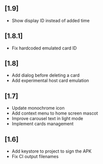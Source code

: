 ## [1.9]
- Show display ID instead of added time

## [1.8.1]
- Fix hardcoded emulated card ID

## [1.8]
- Add dialog before deleting a card
- Add experimental host card emulation

## [1.7]
- Update monochrome icon
- Add context menu to home screen mascot
- Improve carousel text in light mode
- Implement cards management 

## [1.6]
- Add keystore to project to sign the APK
- Fix CI output filenames